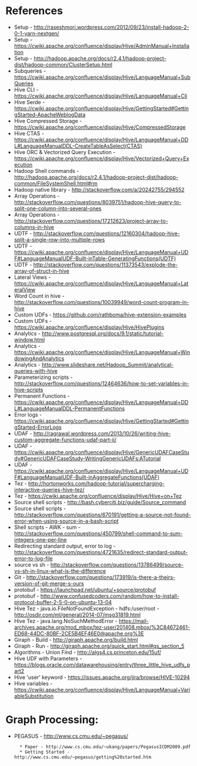 References
==========
* Setup - http://raseshmori.wordpress.com/2012/09/23/install-hadoop-2-0-1-yarn-nextgen/
* Setup - https://cwiki.apache.org/confluence/display/Hive/AdminManual+Installation
* Setup - http://hadoop.apache.org/docs/r2.4.1/hadoop-project-dist/hadoop-common/ClusterSetup.html
* Subqueries - https://cwiki.apache.org/confluence/display/Hive/LanguageManual+SubQueries
* Hive CLI - https://cwiki.apache.org/confluence/display/Hive/LanguageManual+Cli
* Hive Serde - https://cwiki.apache.org/confluence/display/Hive/GettingStarted#GettingStarted-ApacheWeblogData
* Hive Compressed Storage - https://cwiki.apache.org/confluence/display/Hive/CompressedStorage
* Hive CTAS - https://cwiki.apache.org/confluence/display/Hive/LanguageManual+DDL#LanguageManualDDL-CreateTableAsSelect(CTAS)
* Hive ORC & Vectorized Query Execution - https://cwiki.apache.org/confluence/display/Hive/Vectorized+Query+Execution
* Hadoop Shell commands - http://hadoop.apache.org/docs/r2.4.1/hadoop-project-dist/hadoop-common/FileSystemShell.html#rm
* Hadoop native library - http://stackoverflow.com/a/20242755/294552
* Array Operations - http://stackoverflow.com/questions/8039751/hadoop-hive-query-to-split-one-column-into-several-ones
* Array Operations - http://stackoverflow.com/questions/17212623/project-array-to-columns-in-hive
* UDTF - http://stackoverflow.com/questions/12160304/hadoop-hive-split-a-single-row-into-multiple-rows
* UDTF - https://cwiki.apache.org/confluence/display/Hive/LanguageManual+UDF#LanguageManualUDF-Built-inTable-GeneratingFunctions(UDTF)
* UDTF - http://stackoverflow.com/questions/11373543/explode-the-array-of-struct-in-hive
* Lateral Views - https://cwiki.apache.org/confluence/display/Hive/LanguageManual+LateralView
* Word Count in hive - http://stackoverflow.com/questions/10039949/word-count-program-in-hive
* Custom UDFs - https://github.com/rathboma/hive-extension-examples
* Custom UDFs - https://cwiki.apache.org/confluence/display/Hive/HivePlugins
* Analytics - http://www.postgresql.org/docs/9.1/static/tutorial-window.html
* Analytics - https://cwiki.apache.org/confluence/display/Hive/LanguageManual+WindowingAndAnalytics
* Analytics - http://www.slideshare.net/Hadoop_Summit/analytical-queries-with-hive
* Parameterizing scripts - http://stackoverflow.com/questions/12464636/how-to-set-variables-in-hive-scripts
* Permanent Functions - https://cwiki.apache.org/confluence/display/Hive/LanguageManual+DDL#LanguageManualDDL-PermanentFunctions
* Error logs - https://cwiki.apache.org/confluence/display/Hive/GettingStarted#GettingStarted-ErrorLogs
* UDAF - http://ragrawal.wordpress.com/2013/10/26/writing-hive-custom-aggregate-functions-udaf-part-ii/
* UDAF - https://cwiki.apache.org/confluence/display/Hive/GenericUDAFCaseStudy#GenericUDAFCaseStudy-WritingGenericUDAFs:ATutorial
* UDAF - https://cwiki.apache.org/confluence/display/Hive/LanguageManual+UDF#LanguageManualUDF-Built-inAggregateFunctions(UDAF)
* Tez - http://hortonworks.com/hadoop-tutorial/supercharging-interactive-queries-hive-tez/
* Tez - https://cwiki.apache.org/confluence/display/Hive/Hive+on+Tez
* Source shell scripts - http://bash.cyberciti.biz/guide/Source_command
* Source shell scripts - http://stackoverflow.com/questions/670191/getting-a-source-not-found-error-when-using-source-in-a-bash-script
* Shell scripts - AWK - sum - http://stackoverflow.com/questions/450799/shell-command-to-sum-integers-one-per-line
* Redirecting standard output, error to log - http://stackoverflow.com/questions/4721635/redirect-standard-output-error-to-log-file
* source vs sh - http://stackoverflow.com/questions/13786499/source-vs-sh-in-linux-what-is-the-difference
* Git - http://stackoverflow.com/questions/173919/is-there-a-theirs-version-of-git-merge-s-ours
* protobuf - https://launchpad.net/ubuntu/+source/protobuf
* protobuf - http://www.confusedcoders.com/random/how-to-install-protocol-buffer-2-5-0-on-ubuntu-13-04
* Hive Tez - java.io.FileNotFoundException - hdfs:/user/root - http://osdir.com/ml/general/2014-07/msg31819.html
* Hive Tez - java.lang.NoSuchMethodError - https://mail-archives.apache.org/mod_mbox/tez-user/201408.mbox/%3C84672461-ED68-44DC-80BF-2CE5B4EF46E0@apache.org%3E
* Giraph - Build - http://giraph.apache.org/build.html
* Giraph - Run - http://giraph.apache.org/quick_start.html#qs_section_5
* Algorithms - Union Find - http://algs4.cs.princeton.edu/15uf/
* Hive UDF with Parameters - https://blogs.oracle.com/datawarehousing/entry/three_little_hive_udfs_part2
* Hive 'user' keyword - https://issues.apache.org/jira/browse/HIVE-10294
* Hive variables - https://cwiki.apache.org/confluence/display/Hive/LanguageManual+VariableSubstitution


Graph Processing:
=================
* PEGASUS - http://www.cs.cmu.edu/~pegasus/
        
        * Paper - http://www.cs.cmu.edu/~ukang/papers/PegasusICDM2009.pdf
        * Getting Started - http://www.cs.cmu.edu/~pegasus/getting%20started.htm
        
